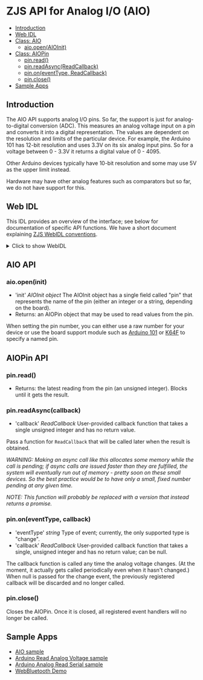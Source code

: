 ZJS API for Analog I/O (AIO)
============================

* [Introduction](#introduction)
* [Web IDL](#web-idl)
* [Class: AIO](#aio-api)
  * [aio.open(AIOInit)](#aioopenaioinit)
* [Class: AIOPin](#aiopin-api)
  * [pin.read()](#pinread)
  * [pin.readAsync(ReadCallback)](#pinreadasyncreadcallback)
  * [pin.on(eventType, ReadCallback)](#pinoneventtype-readcallback)
  * [pin.close()](#pinclose)
* [Sample Apps](#sample-apps)

Introduction
------------
The AIO API supports analog I/O pins. So far, the support is just for
analog-to-digital conversion (ADC). This measures an analog voltage input on a
pin and converts it into a digital representation. The values are dependent on
the resolution and limits of the particular device. For example, the Arduino 101
has 12-bit resolution and uses 3.3V on its six analog input pins. So for a
voltage between 0 - 3.3V it returns a digital value of 0 - 4095.

Other Arduino devices typically have 10-bit resolution and some may use 5V as
the upper limit instead.

Hardware may have other analog features such as comparators but so far, we do
not have support for this.

Web IDL
-------

This IDL provides an overview of the interface; see below for
documentation of specific API functions.  We have a short document
explaining [ZJS WebIDL conventions](Notes_on_WebIDL.md).

<details>
<summary>Click to show WebIDL</summary>
<pre>
// require returns an AIO object
// var aio = require('aio');<p>[ReturnFromRequire]
interface AIO {
    AIOPin open(AIOInit init);
};<p>dictionary AIOInit {
    (unsigned long or string) pin;
};<p>interface AIOPin {
    unsigned long read();
    void readAsync(ReadCallback callback);  // TODO: change to return a promise
    void on(string eventType, ReadCallback callback);
    void close();
};<p>callback ReadCallback = void (unsigned long value);
</pre>
</details>

AIO API
-------
### aio.open(init)
* 'init' *AIOInit object*  The AIOInit object has a single field called "pin"
  that represents the name of the pin (either an integer or a string,
  depending on the board).
* Returns: an AIOPin object that may be used to read values from the pin.

When setting the pin number, you can either use a raw
number for your device or use the board support module such as
[Arduino 101](./boards/arduino_101.md) or [K64F](./boards/frdm_k64f.md) to
specify a named pin.

AIOPin API
----------
### pin.read()
* Returns: the latest reading from the pin (an unsigned integer). Blocks until it gets the result.

### pin.readAsync(callback)
* 'callback' *ReadCallback* User-provided callback function that takes
  a single unsigned integer and has no return value.

Pass a function for `ReadCallback` that will be called later when the result is
obtained.

*WARNING: Making an async call like this allocates some memory while the call
is pending; if async calls are issued faster than they are fulfilled,
the system will
eventually run out of memory - pretty soon on these small devices. So the best
practice would be to have only a small, fixed number pending at
any given time.*

*NOTE: This function will probably be replaced with a version that instead
returns a promise.*

### pin.on(eventType, callback)
* 'eventType' *string* Type of event; currently, the only supported
  type is "change".
* 'callback' *ReadCallback* User-provided callback function that takes
  a single, unsigned integer and has no return value; can be null.

The callback function is called any time the analog voltage changes. (At the moment,
it actually gets called periodically even when it hasn't changed.) When null is
passed for the change event, the previously registered callback will be
discarded and no longer called.

### pin.close()

Closes the AIOPin. Once it is closed, all registered event handlers will no
longer be called.

Sample Apps
-----------
* [AIO sample](../samples/AIO.js)
* [Arduino Read Analog Voltage sample](../samples/arduino/basics/ReadAnalogVoltage.js)
* [Arduino Analog Read Serial sample](../samples/arduino/basics/AnalogReadSerial.js)
* [WebBluetooth Demo](../samples/WebBluetoothDemo.js)
